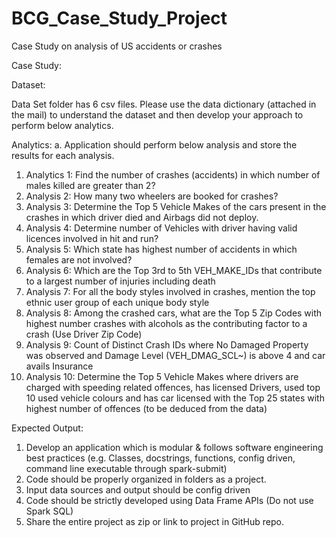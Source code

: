# BCG_Case_Study_Project
Case Study on analysis of US accidents or crashes

Case Study:

Dataset:

Data Set folder has 6 csv files. Please use the data dictionary (attached in the mail) to understand the dataset and then develop your approach to perform below analytics.

Analytics:
a. Application should perform below analysis and store the results for each analysis.

1. Analytics 1: Find the number of crashes (accidents) in which number of males killed are greater than 2?
2. Analysis 2: How many two wheelers are booked for crashes?
3. Analysis 3: Determine the Top 5 Vehicle Makes of the cars present in the crashes in which driver died and Airbags did not deploy.
4. Analysis 4: Determine number of Vehicles with driver having valid licences involved in hit and run?
5. Analysis 5: Which state has highest number of accidents in which females are not involved?
6. Analysis 6: Which are the Top 3rd to 5th VEH_MAKE_IDs that contribute to a largest number of injuries including death
7. Analysis 7: For all the body styles involved in crashes, mention the top ethnic user group of each unique body style
8. Analysis 8: Among the crashed cars, what are the Top 5 Zip Codes with highest number crashes with alcohols as the contributing factor to a crash (Use Driver Zip Code)
9. Analysis 9: Count of Distinct Crash IDs where No Damaged Property was observed and Damage Level (VEH_DMAG_SCL~) is above 4 and car avails Insurance
10. Analysis 10: Determine the Top 5 Vehicle Makes where drivers are charged with speeding related offences, has licensed Drivers, used top 10 used vehicle colours and has car licensed with the Top 25 states with highest number of offences (to be deduced from the data)

Expected Output:

1. Develop an application which is modular & follows software engineering best practices (e.g. Classes, docstrings, functions, config driven, command line executable through spark-submit)
2. Code should be properly organized in folders as a project.
3. Input data sources and output should be config driven
4. Code should be strictly developed using Data Frame APIs (Do not use Spark SQL)
5. Share the entire project as zip or link to project in GitHub repo.
